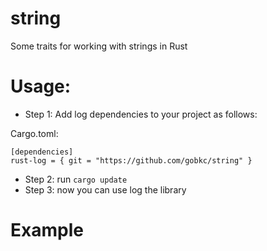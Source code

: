 # string
Some traits for working with strings in Rust

# Usage:

- Step 1: Add log dependencies to your project as follows:

Cargo.toml:
````
[dependencies]
rust-log = { git = "https://github.com/gobkc/string" }
````

- Step 2: run `cargo update`
- Step 3: now you can use log the library

# Example

````
````
